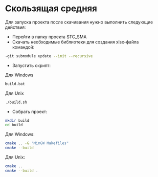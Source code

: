 # Скользящая средняя
Для запуска проекта после скачивания нужно выполнить следующие действия:
- Перейти в папку проекта STC_SMA
- Скачать необходимые библиотеки для создания xlsx-файла командой:
```sh
-git submodule update --init --recursive
```
- Запустить скрипт:

Для Windows
```sh
build.bat
```
Для Unix
```sh
./build.sh
```
- Собрать проект:
```sh
mkdir build
cd build
```
Для Windows:
```sh
cmake .. -G "MinGW Makefiles"
cmake --build
```
Для Unix:
```sh
cmake ..
cmake --build .
```
